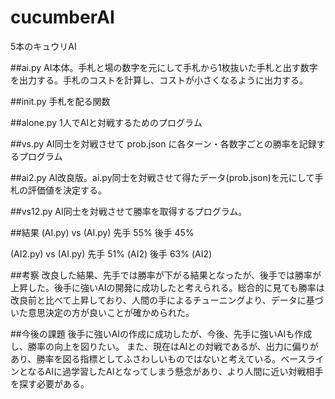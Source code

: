 # cucumberAI
5本のキュウリAI

##ai.py
AI本体。手札と場の数字を元にして手札から1枚抜いた手札と出す数字を出力する。手札のコストを計算し、コストが小さくなるように出力する。

##init.py
手札を配る関数

##alone.py
1人でAIと対戦するためのプログラム

##vs.py
AI同士を対戦させて prob.json に各ターン・各数字ごとの勝率を記録するプログラム

##ai2.py
AI改良版。ai.py同士を対戦させて得たデータ(prob.json)を元にして手札の評価値を決定する。

##vs12.py
AI同士を対戦させて勝率を取得するプログラム。

##結果
(AI.py) vs (AI.py)
先手 55%
後手 45%

(AI2.py) vs (AI.py)
先手 51% (AI2)
後手 63% (AI2)

##考察
改良した結果、先手では勝率が下がる結果となったが、後手では勝率が上昇した。後手に強いAIの開発に成功したと考えられる。総合的に見ても勝率は改良前と比べて上昇しており、人間の手によるチューニングより、データに基づいた意思決定の方が良いことが確かめられた。

##今後の課題
後手に強いAIの作成に成功したが、今後、先手に強いAIも作成し、勝率の向上を図りたい。
また、現在はAIとの対戦であるが、出力に偏りがあり、勝率を図る指標としてふさわしいものではないと考えている。ベースラインとなるAIに過学習したAIとなってしまう懸念があり、より人間に近い対戦相手を探す必要がある。